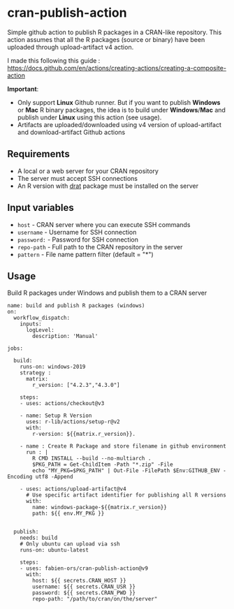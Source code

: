 # cran-publish-action
Simple github action to publish R packages in a CRAN-like repository. This action assumes that all the R packages (source or binary) have been uploaded through upload-artifact v4 action.

I made this following this guide :
https://docs.github.com/en/actions/creating-actions/creating-a-composite-action

**Important**: 
- Only support **Linux** Github runner. But if you want to publish **Windows** or **Mac** R binary packages, the idea is to build under **Windows**/**Mac** and publish under **Linux** using this action (see usage).
- Artifacts are uploaded/downloaded using v4 version of upload-artifact and download-artifact Github actions

## Requirements
- A local or a web server for your CRAN repository
- The server must accept SSH connections
- An R version with [drat](https://cran.r-project.org/web/packages/drat/index.html) package must be installed on the server

## Input variables
* ```host``` - CRAN server where you can execute SSH commands
* ```username``` - Username for SSH connection
* ```password:``` - Password for SSH connection
* ```repo-path``` - Full path to the CRAN repository in the server
* ```pattern``` - File name pattern filter (default = "*")

## Usage
Build R packages under Windows and publish them to a CRAN server


    name: build and publish R packages (windows)
    on:
      workflow_dispatch:
        inputs:
          logLevel:
            description: 'Manual'
   
    jobs:
      
      build:
        runs-on: windows-2019
        strategy :
          matrix:
            r_version: ["4.2.3","4.3.0"]
            
        steps:
        - uses: actions/checkout@v3
    
        - name: Setup R Version
          uses: r-lib/actions/setup-r@v2
          with:
            r-version: ${{matrix.r_version}}.
            
        - name : Create R Package and store filename in github environment
          run : |
            R CMD INSTALL --build --no-multiarch .
            $PKG_PATH = Get-ChildItem -Path "*.zip" -File
            echo "MY_PKG=$PKG_PATH" | Out-File -FilePath $Env:GITHUB_ENV -Encoding utf8 -Append
    
        - uses: actions/upload-artifact@v4
          # Use specific artifact identifier for publishing all R versions
          with:
            name: windows-package-${{matrix.r_version}}
            path: ${{ env.MY_PKG }}
            
        
      publish:
        needs: build
        # Only ubuntu can upload via ssh
        runs-on: ubuntu-latest
        
        steps:
        - uses: fabien-ors/cran-publish-action@v9
          with:
            host: ${{ secrets.CRAN_HOST }}
            username: ${{ secrets.CRAN_USR }}
            password: ${{ secrets.CRAN_PWD }}
            repo-path: "/path/to/cran/on/the/server"


